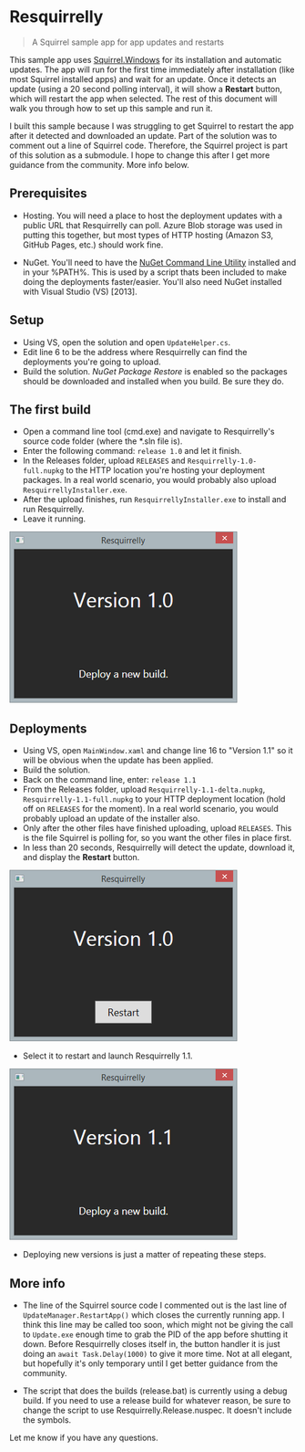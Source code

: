 Resquirrelly
====================

> A Squirrel sample app for app updates and restarts

This sample app uses [Squirrel.Windows](https://github.com/Squirrel/Squirrel.Windows)
for its installation and automatic updates. The app will run for the first time
immediately after installation (like most Squirrel installed apps) and wait for
an update. Once it detects an update (using a 20 second polling interval), it will
show a **Restart** button, which will restart the app when selected. The rest of
this document will walk you through how to set up this sample and run it. 

I built this sample because I was struggling to get Squirrel to restart the app
after it detected and downloaded an update. Part of the solution was to comment
out a line of Squirrel code. Therefore, the Squirrel project is part of this 
solution as a submodule. I hope to change this after I get more guidance from 
the community. More info below.

## Prerequisites

* Hosting. You will need a place to host the deployment updates with a 
public URL that Resquirrelly can poll. Azure Blob storage was used in putting 
this together, but most types of HTTP hosting (Amazon S3, GitHub Pages, etc.) 
should work fine.

* NuGet. You'll need to have the [NuGet Command Line Utility](http://nuget.org/nuget.exe)
installed and in your %PATH%. This is used by a script thats been included to make
doing the deployments faster/easier. You'll also need NuGet installed with Visual
Studio (VS) [2013].

## Setup

* Using VS, open the solution and open `UpdateHelper.cs`.
* Edit line 6 to be the address where Resquirrelly can find the deployments 
you're going to upload.
* Build the solution. _NuGet Package Restore_ is enabled so the packages should 
be downloaded and installed when you build. Be sure they do.

## The first build

* Open a command line tool (cmd.exe) and navigate to Resquirrelly's source code 
folder (where the *.sln file is). 
* Enter the following command: `release 1.0` and let it finish.
* In the Releases folder, upload `RELEASES` and `Resquirrelly-1.0-full.nupkg` to the 
HTTP location you're hosting your deployment packages. In a real world scenario,
you would probably also upload `ResquirrellyInstaller.exe`.
* After the upload finishes, run `ResquirrellyInstaller.exe` to install and run 
Resquirrelly.
* Leave it running.

![Version 1.0](Images/Version-1.0.png)

## Deployments

* Using VS, open `MainWindow.xaml` and change line 16 to "Version 1.1" so it will
be obvious when the update has been applied.
* Build the solution.
* Back on the command line, enter: `release 1.1`
* From the Releases folder, upload `Resquirrelly-1.1-delta.nupkg`, 
`Resquirrelly-1.1-full.nupkg` to your HTTP deployment location (hold off on 
`RELEASES` for the moment). In a real world scenario, you would probably upload 
an update of the installer also.
* Only after the other files have finished uploading, upload `RELEASES`. This 
is the file Squirrel is polling for, so you want the other files in place first.
* In less than 20 seconds, Resquirrelly will detect the update, download it, and
display the **Restart** button.

![Version 1.0 updates ready](Images/Version-1.0-restart.png)

* Select it to restart and launch Resquirrelly 1.1.

![Version 1.1](Images/Version-1.1.png)

* Deploying new versions is just a matter of repeating these steps.

## More info

* The line of the Squirrel source code I commented out is the last line of 
`UpdateManager.RestartApp()` which closes the currently running app. I think this 
line may be called too soon, which might not be giving the call to `Update.exe` 
enough time to grab the PID of the app before shutting it down. Before 
Resquirrelly closes itself in, the button handler it is just doing an 
`await Task.Delay(1000)` to give it more time. Not at all elegant, but hopefully 
it's only temporary until I get better guidance from the community.

* The script that does the builds (release.bat) is currently using a debug build. 
If you need to use a release build for whatever reason, be sure to change the 
script to use Resquirrelly.Release.nuspec. It doesn't include the symbols.

Let me know if you have any questions.




